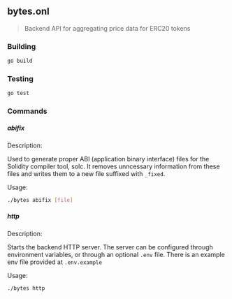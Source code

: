 bytes.onl
---
> Backend API for aggregating price data for ERC20 tokens
### Building

```sh
go build
```

### Testing

```sh
go test
```

### Commands

##### abifix
Description: 

Used to generate proper ABI (application binary interface) files for the Solidity compiler tool, solc. It removes
unncessary information from these files and writes them to a new file suffixed with `_fixed`. 

Usage:

```sh
./bytes abifix [file]
```

##### http
Description: 

Starts the backend HTTP server. The server can be configured through environment variables, or through an optional `.env` file. There is an example env file provided at `.env.example` 

Usage:

```sh
./bytes http
```